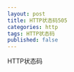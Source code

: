 ```yaml
---
layout: post
title: HTTP状态码505
categories: http
tags: HTTP状态码
published: false
---
```


HTTP状态码